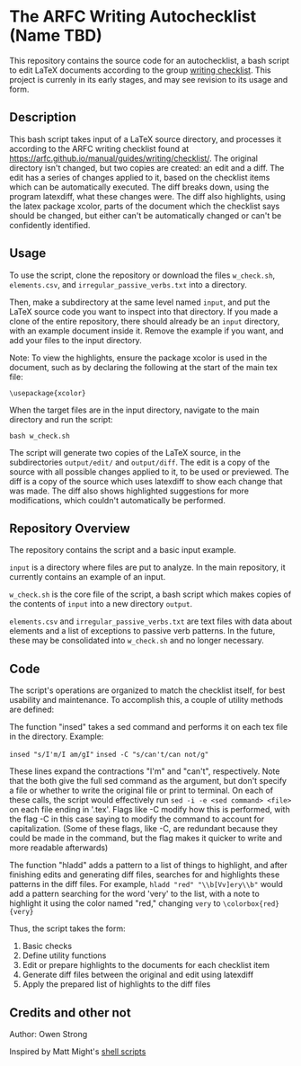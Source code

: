 
# The ARFC Writing Autochecklist (Name TBD)

This repository contains the source code for an autochecklist, a bash script to edit LaTeX documents according to the group [writing checklist](https://arfc.github.io/manual/guides/writing/checklist/). This project is currenly in its early stages, and may see revision to its usage and form.

## Description

This bash script takes input of a LaTeX source directory, and processes it according to the ARFC writing checklist found at <https://arfc.github.io/manual/guides/writing/checklist/>. The original directory isn't changed, but two copies are created: an edit and a diff. The edit has a series of changes applied to it, based on the checklist items which can be automatically executed. The diff breaks down, using the program latexdiff, what these changes were. The diff also highlights, using the latex package xcolor, parts of the document which the checklist says should be changed, but either can't be automatically changed or can't be confidently identified.

## Usage

To use the script, clone the repository or download the files `w_check.sh`, `elements.csv`, and `irregular_passive_verbs.txt` into a directory. 

Then, make a subdirectory at the same level named `input`, and put the LaTeX source code you want to inspect into that directory. If you made a clone of the entire repository, there should already be an `input` directory, with an example document inside it. Remove the example if you want, and add your files to the input directory.

Note: To view the highlights, ensure the package xcolor is used in the document, such as by declaring the following at the start of the main tex file:

`\usepackage{xcolor}`

When the target files are in the input directory, navigate to the main directory and run the script:

`bash w_check.sh`

The script will generate two copies of the LaTeX source, in the subdirectories `output/edit/` and `output/diff`. The edit is a copy of the source with all possible changes applied to it, to be used or previewed. The diff is a copy of the source which uses latexdiff to show each change that was made. The diff also shows highlighted suggestions for more modifications, which couldn't automatically be performed.

## Repository Overview

The repository contains the script and a basic input example.

`input` is a directory where files are put to analyze. In the main repository, it currently contains an example of an input.

`w_check.sh` is the core file of the script, a bash script which makes copies of the contents of `input` into a new directory `output`.

`elements.csv` and `irregular_passive_verbs.txt` are text files with data about elements and a list of exceptions to passive verb patterns. In the future, these may be consolidated into `w_check.sh` and no longer necessary.

## Code

The script's operations are organized to match the checklist itself, for best usability and maintenance. To accomplish this, a couple of utility methods are defined:

The function "insed" takes a sed command and performs it on each tex file in the directory. Example:

`insed "s/I'm/I am/gI"` 
`insed -C "s/can't/can not/g"`

These lines expand the contractions "I'm" and "can't", respectively. Note that the both give the full sed command as the argument, but don't specify a file or whether to write the original file or print to terminal. On each of these calls, the script would effectively run `sed -i -e <sed command> <file>` on each file ending in '.tex'. Flags like -C modify how this is performed, with the flag -C in this case saying to modify the command to account for capitalization. (Some of these flags, like -C, are redundant because they could be made in the command, but the flag makes it quicker to write and more readable afterwards)

The function "hladd" adds a pattern to a list of things to highlight, and after finishing edits and generating diff files, searches for and highlights these patterns in the diff files. For example, `hladd "red" "\\b[Vv]ery\\b"` would add a pattern searching for the word 'very' to the list, with a note to highlight it using the color named "red," changing `very` to `\colorbox{red}{very}`

Thus, the script takes the form:

1. Basic checks
2. Define utility functions
3. Edit or prepare highlights to the documents for each checklist item
4. Generate diff files between the original and edit using latexdiff
5. Apply the prepared list of highlights to the diff files

## Credits and other not

Author: Owen Strong

Inspired by Matt Might's [shell scripts](https://matt.might.net/articles/shell-scripts-for-passive-voice-weasel-words-duplicates/)
